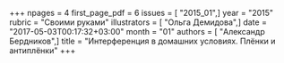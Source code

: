 +++
npages = 4
first_page_pdf = 6
issues = [ "2015_01",]
year = "2015"
rubric = "Своими руками"
illustrators = [ "Ольга Демидова",]
date = "2017-05-03T00:17:32+03:00"
month = "01"
authors = [ "Александр Бердников",]
title = "Интерференция в домашних условиях. Плёнки и антиплёнки"
+++

